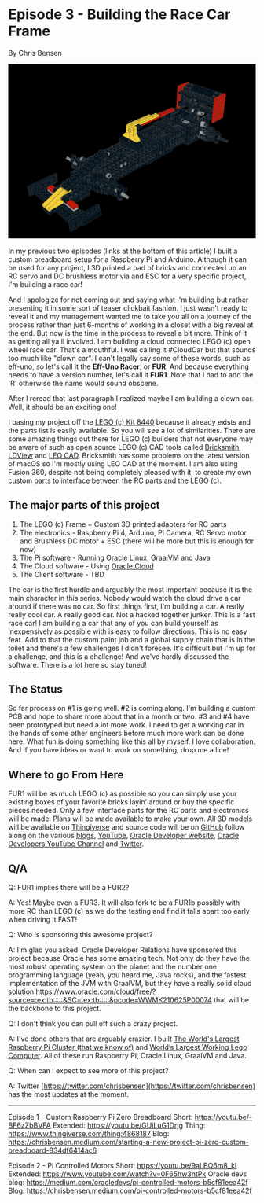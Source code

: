 # Episode 3 - Building the Race Car Frame
By Chris Bensen

![Model of Eff-Uno Racer](model.png)

In my previous two episodes (links at the bottom of this article) I built a custom breadboard setup for a Raspberry Pi and Arduino. Although it can be used for any project, I 3D printed a pad of bricks and connected up an RC servo and DC brushless motor via and ESC for a very specific project, I'm building a race car!

And I apologize for not coming out and saying what I'm building but rather presenting it in some sort of teaser clickbait fashion. I just wasn't ready to reveal it and my management wanted me to take you all on a journey of the process rather than just 6-months of working in a closet with a big reveal at the end. But now is the time in the process to reveal a bit more. Think of it as getting all ya'll involved. I am building a cloud connected LEGO (c) open wheel race car. That's a mouthful. I was calling it #CloudCar but that sounds too much like "clown car". I can't legally say some of these words, such as eff-uno, so let's call it the **Eff-Uno Racer**, or **FUR**. And because everything needs to have a version number, let's call it **FUR1**. Note that I had to add the 'R' otherwise the name would sound obscene.

After I reread that last paragraph I realized maybe I am building a clown car. Well, it should be an exciting one!

I basing my project off the [LEGO (c) Kit 8440](https://www.bricklink.com/catalogItemInv.asp?S=8440-1) because it already exists and the parts list is easily available. So you will see a lot of similarities. There are some amazing things out there for LEGO (c) builders that not everyone may be aware of such as open source LEGO (c) CAD tools called [Bricksmith](https://bricksmith.sourceforge.io), [LDView](https://tcobbs.github.io/ldview/) and [LEO CAD](https://www.leocad.org). Bricksmith has some problems on the latest version of macOS so I'm mostly using LEO CAD at the moment. I am also using Fusion 360, despite not being completely pleased with it, to create my own custom parts to interface between the RC parts and the LEGO (c).

## The major parts of this project

1. The LEGO (c) Frame + Custom 3D printed adapters for RC parts
1. The electronics - Raspberry Pi 4, Arduino, Pi Camera, RC Servo motor and Brushless DC motor + ESC (there will be more but this is enough for now)
1. The Pi software - Running Oracle Linux, GraalVM and Java
1. The Cloud software - Using [Oracle Cloud](https://www.oracle.com/cloud/free/?source=:ex:tb:::::&SC=:ex:tb:::::&pcode=WWMK210625P00074)
1. The Client software - TBD

The car is the first hurdle and arguably the most important because it is the main character in this series. Nobody would watch the cloud drive a car around if there was no car. So first things first, I'm building a car. A really really cool car. A really good car. Not a hacked together junker. This is a fast race car! I am building a car that any of you can build yourself as inexpensively as possible with is easy to follow directions. This is no easy feat. Add to that the custom paint job and a global supply chain that is in the toilet and there's a few challenges I didn't foresee. It's difficult but I'm up for a challenge, and this is a challenge! And we've hardly discussed the software. There is a lot here so stay tuned!

## The Status

So far process on #1 is going well. #2 is coming along. I'm building a custom PCB and hope to share more about that in a month or two. #3 and #4 have been prototyped but need a lot more work. I need to get a working car in the hands of some other engineers before much more work can be done here. What fun is doing something like this all by myself. I love collaboration. And if you have ideas or want to work on something, drop me a line!

## Where to go From Here

FUR1 will be as much LEGO (c) as possible so you can simply use your existing boxes of your favorite bricks layin' around or buy the specific pieces needed. Only a few interface parts for the RC parts and electronics will be made. Plans will be made available to make your own. All 3D models will be available on [Thingiverse](https://www.thingiverse.com/thing:4940804) and source code will be on [GitHub](https://github.com/oracle-devrel/eff-uno-racer) follow along on the various [blogs](https://chrisbensen.medium.com/), [YouTube](https://www.youtube.com/c/ChrisBensen), [Oracle Developer website](http://developer.oracle.com?source=:ex:tb:::::&SC=:ex:tb:::::&pcode=WWMK210625P00074), [Oracle Developers YouTube Channel](https://www.youtube.com/channel/UCdDhYMT2USoLdh4SZIsu_1g) and [Twitter](https://twitter.com/chrisbensen).

## Q/A

Q: FUR1 implies there will be a FUR2?

A: Yes! Maybe even a FUR3. It will also fork to be a FUR1b possibly with more RC than LEGO (c) as we do the testing and find it falls apart too early when driving it FAST!

Q: Who is sponsoring this awesome project?

A: I'm glad you asked. Oracle Developer Relations have sponsored this project because Oracle has some amazing tech. Not only do they have the most robust operating system on the planet and the number one programming language (yeah, you heard me, Java rocks), and the fastest implementation of the JVM with GraalVM, but they have a really solid cloud solution https://www.oracle.com/cloud/free/?source=:ex:tb:::::&SC=:ex:tb:::::&pcode=WWMK210625P00074 that will be the backbone to this project.

Q: I don't think you can pull off such a crazy project.

A: I've done others that are arguably crazier. I built [The World's Largest Raspberry Pi Cluster (that we know of)](https://www.youtube.com/watch?v=KbVcRQQ9PNw) and [World’s Largest Working Lego Computer](https://www.youtube.com/watch?v=Y5m0R9tTdR0). All of these run Raspberry Pi, Oracle Linux, GraalVM and Java.

Q: When can I expect to see more of this project?

A: Twitter [https://twitter.com/chrisbensen](https://twitter.com/chrisbensen) has the most updates at the moment.

---

Episode 1 - Custom Raspberry Pi Zero Breadboard
Short: https://youtu.be/-BF6zZbBVFA
Extended: https://youtu.be/GUiLuG1Drjg
Thing: https://www.thingiverse.com/thing:4868187
Blog: https://chrisbensen.medium.com/starting-a-new-project-pi-zero-custom-breadboard-834df6414ac6


Episode 2 - Pi Controlled Motors
Short: https://youtu.be/9aLBQ6m8_kI
Extended: https://www.youtube.com/watch?v=0F65hw3ntPk
Oracle devs blog: https://medium.com/oracledevs/pi-controlled-motors-b5cf81eea42f
Blog: https://chrisbensen.medium.com/pi-controlled-motors-b5cf81eea42f
